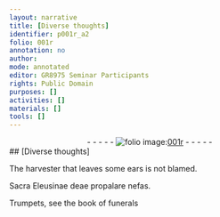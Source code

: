 ```yaml
---
layout: narrative
title: [Diverse thoughts]
identifier: p001r_a2
folio: 001r
annotation: no
author:
mode: annotated
editor: GR8975 Seminar Participants
rights: Public Domain
purposes: []
activities: []
materials: []
tools: []
---
```


 <div class="folio" align="center">- - - - - <a href="http://gallica.bnf.fr/ark:/12148/btv1b10500001g/f7.image" target="_blank"><img src="https://cu-mkp.github.io/GR8975-edition/assets/photo-icon.png" alt="folio image: " style="display:inline-block; margin-bottom:-3px;"/>001r</a> - - - - - </div> 
## [Diverse thoughts]

 
The harvester that leaves some ears is not blamed.
 
Sacra Eleusinae deae propalare nefas.
 
Trumpets, see the book of funerals
 